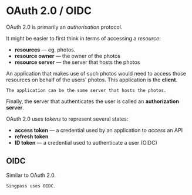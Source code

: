 # OAuth 2.0 / OIDC

OAuth 2.0 is primarily an _authorisation_ protocol.

It might be easier to first think in terms of accessing a *resource*:

* **resources** — eg. photos.
* **resource owner** — the owner of the photos
* **resource server** — the server that hosts the photos

An application that makes use of such photos would need to access those resources on behalf of the users' photos. This application is the **client**. 

```admonish note title="Client vs. resource server"
The application can be the same server that hosts the photos.
```

Finally, the server that authenticates the user is called an **authorization server**.

OAuth 2.0 uses *tokens* to represent several states:
* **access token** — a credential used by an application to *access* an API
* **refresh token**
* **ID token** — a credential used to authenticate a user (OIDC)

## OIDC

Similar to OAuth 2.0.

```admonish tip title="Real world application: Singpass"
Singpass uses OIDC.
```

